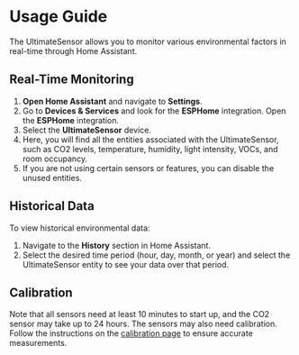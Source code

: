# Usage Guide

The UltimateSensor allows you to monitor various environmental factors in real-time through Home Assistant.

## Real-Time Monitoring

1. **Open Home Assistant** and navigate to **Settings**.
2. Go to **Devices & Services** and look for the **ESPHome** integration. Open the **ESPHome** integration.
3. Select the **UltimateSensor** device.
4. Here, you will find all the entities associated with the UltimateSensor, such as CO2 levels, temperature, humidity, light intensity, VOCs, and room occupancy.
5. If you are not using certain sensors or features, you can disable the unused entities.

## Historical Data

To view historical environmental data:

1. Navigate to the **History** section in Home Assistant.
2. Select the desired time period (hour, day, month, or year) and select the UltimateSensor entity to see your data over that period.

## Calibration

Note that all sensors need at least 10 minutes to start up, and the CO2 sensor may take up to 24 hours. The sensors may also need calibration. Follow the instructions on the [calibration page](calibration) to ensure accurate measurements.